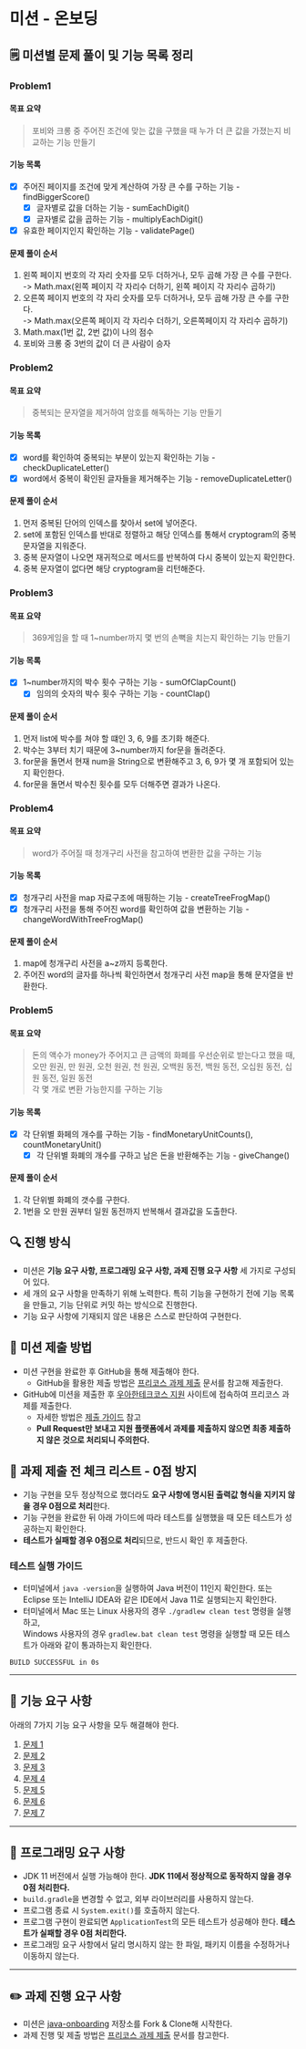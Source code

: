 # 미션 - 온보딩

## 🗒 미션별 문제 풀이 및 기능 목록 정리

### Problem1

#### 목표 요약

>  포비와 크롱 중 주어진 조건에 맞는 값을 구했을 때 누가 더 큰 값을 가졌는지 비교하는 기능 만들기

#### 기능 목록
- [x] 주어진 페이지를 조건에 맞게 계산하여 가장 큰 수를 구하는 기능 - findBiggerScore()
    - [x] 글자별로 값을 더하는 기능 - sumEachDigit()
    - [x] 글자별로 값을 곱하는 기능 - multiplyEachDigit()
- [x] 유효한 페이지인지 확인하는 기능 - validatePage()

#### 문제 풀이 순서
1. 왼쪽 페이지 번호의 각 자리 숫자를 모두 더하거나, 모두 곱해 가장 큰 수를 구한다.<br> -> Math.max(왼쪽 페이지 각 자리수 더하기, 왼쪽 페이지 각 자리수 곱하기)
2. 오른쪽 페이지 번호의 각 자리 숫자를 모두 더하거나, 모두 곱해 가장 큰 수를 구한다.
   <br> -> Math.max(오른쪽 페이지 각 자리수 더하기, 오른쪽페이지 각 자리수 곱하기)
3. Math.max(1번 값, 2번 값)이 나의 점수
4. 포비와 크롱 중 3번의 값이 더 큰 사람이 승자

### Problem2

#### 목표 요약

>  중복되는 문자열을 제거하여 암호를 해독하는 기능 만들기

#### 기능 목록
- [x] word를 확인하여 중복되는 부분이 있는지 확인하는 기능 - checkDuplicateLetter()
- [x] word에서 중복이 확인된 글자들을 제거해주는 기능 - removeDuplicateLetter()

#### 문제 풀이 순서
1. 먼저 중복된 단어의 인덱스를 찾아서 set에 넣어준다.
2. set에 포함된 인덱스를 반대로 정렬하고 해당 인덱스를 통해서 cryptogram의 중복 문자열을 지워준다.
3. 중복 문자열이 나오면 재귀적으로 메서드를 반복하여 다시 중복이 있는지 확인한다.
4. 중복 문자열이 없다면 해당 cryptogram을 리턴해준다.

### Problem3

#### 목표 요약

>  369게임을 할 때 1~number까지 몇 번의 손뼉을 치는지 확인하는 기능 만들기

#### 기능 목록
- [x] 1~number까지의 박수 횟수 구하는 기능 - sumOfClapCount()
    - [x] 임의의 숫자의 박수 횟수 구하는 기능 - countClap()

#### 문제 풀이 순서
1. 먼저 list에 박수를 쳐야 할 떄인 3, 6, 9를 초기화 해준다.
2. 박수는 3부터 치기 때문에 3~number까지 for문을 돌려준다.
3. for문을 돌면서 현재 num을 String으로 변환해주고 3, 6, 9가 몇 개 포함되어 있는지 확인한다.
4. for문을 돌면서 박수친 횟수를 모두 더해주면 결과가 나온다.

### Problem4

#### 목표 요약

>  word가 주어질 때 청개구리 사전을 참고하여 변환한 값을 구하는 기능

#### 기능 목록
- [x] 청개구리 사전을 map 자료구조에 매핑하는 기능 - createTreeFrogMap()
- [x] 청개구리 사전을 통해 주어진 word를 확인하여 값을 변환하는 기능 - changeWordWithTreeFrogMap()

#### 문제 풀이 순서
1. map에 청개구리 사전을 a~z까지 등록한다.
2. 주어진 word의 글자를 하나씩 확인하면서 청개구리 사전 map을 통해 문자열을 반환한다.

### Problem5

#### 목표 요약

> 돈의 액수가 money가 주어지고 큰 금액의 화폐를 우선순위로 받는다고 했을 때, <br>
> 오만 원권, 만 원권, 오천 원권, 천 원권, 오백원 동전, 백원 동전, 오십원 동전, 십원 동전, 일원 동전<br>
> 각 몇 개로 변환 가능한지를 구하는 기능

#### 기능 목록
- [x] 각 단위별 화페의 개수를 구하는 기능 - findMonetaryUnitCounts(), countMonetaryUnit()
  - [x] 각 단위별 화폐의 개수를 구하고 남은 돈을 반환해주는 기능 - giveChange()

#### 문제 풀이 순서
1. 각 단위별 화폐의 갯수를 구한다.
2. 1번을 오 만원 권부터 일원 동전까지 반복해서 결과값을 도출한다.

## 🔍 진행 방식

- 미션은 **기능 요구 사항, 프로그래밍 요구 사항, 과제 진행 요구 사항** 세 가지로 구성되어 있다.
- 세 개의 요구 사항을 만족하기 위해 노력한다. 특히 기능을 구현하기 전에 기능 목록을 만들고, 기능 단위로 커밋 하는 방식으로 진행한다.
- 기능 요구 사항에 기재되지 않은 내용은 스스로 판단하여 구현한다.

## 📮 미션 제출 방법

- 미션 구현을 완료한 후 GitHub을 통해 제출해야 한다.
    - GitHub을 활용한 제출 방법은 [프리코스 과제 제출](https://github.com/woowacourse/woowacourse-docs/tree/master/precourse) 문서를 참고해
      제출한다.
- GitHub에 미션을 제출한 후 [우아한테크코스 지원](https://apply.techcourse.co.kr) 사이트에 접속하여 프리코스 과제를 제출한다.
    - 자세한 방법은 [제출 가이드](https://github.com/woowacourse/woowacourse-docs/tree/master/precourse#제출-가이드) 참고
    - **Pull Request만 보내고 지원 플랫폼에서 과제를 제출하지 않으면 최종 제출하지 않은 것으로 처리되니 주의한다.**

## 🚨 과제 제출 전 체크 리스트 - 0점 방지

- 기능 구현을 모두 정상적으로 했더라도 **요구 사항에 명시된 출력값 형식을 지키지 않을 경우 0점으로 처리**한다.
- 기능 구현을 완료한 뒤 아래 가이드에 따라 테스트를 실행했을 때 모든 테스트가 성공하는지 확인한다.
- **테스트가 실패할 경우 0점으로 처리**되므로, 반드시 확인 후 제출한다.

### 테스트 실행 가이드

- 터미널에서 `java -version`을 실행하여 Java 버전이 11인지 확인한다. 또는 Eclipse 또는 IntelliJ IDEA와 같은 IDE에서 Java 11로 실행되는지 확인한다.
- 터미널에서 Mac 또는 Linux 사용자의 경우 `./gradlew clean test` 명령을 실행하고,   
  Windows 사용자의 경우  `gradlew.bat clean test` 명령을 실행할 때 모든 테스트가 아래와 같이 통과하는지 확인한다.

```
BUILD SUCCESSFUL in 0s
```

---

## 🚀 기능 요구 사항
아래의 7가지 기능 요구 사항을 모두 해결해야 한다.

1. [문제 1](./docs/PROBLEM1.md)
2. [문제 2](./docs/PROBLEM2.md)
3. [문제 3](./docs/PROBLEM3.md)
4. [문제 4](./docs/PROBLEM4.md)
5. [문제 5](./docs/PROBLEM5.md)
6. [문제 6](./docs/PROBLEM6.md)
7. [문제 7](./docs/PROBLEM7.md)

---

## 🎯 프로그래밍 요구 사항

- JDK 11 버전에서 실행 가능해야 한다. **JDK 11에서 정상적으로 동작하지 않을 경우 0점 처리한다.**
- `build.gradle`을 변경할 수 없고, 외부 라이브러리를 사용하지 않는다.
- 프로그램 종료 시 `System.exit()`를 호출하지 않는다.
- 프로그램 구현이 완료되면 `ApplicationTest`의 모든 테스트가 성공해야 한다. **테스트가 실패할 경우 0점 처리한다.**
- 프로그래밍 요구 사항에서 달리 명시하지 않는 한 파일, 패키지 이름을 수정하거나 이동하지 않는다.

---

## ✏️ 과제 진행 요구 사항

- 미션은 [java-onboarding](https://github.com/woowacourse-precourse/java-onboarding) 저장소를 Fork & Clone해 시작한다.
- 과제 진행 및 제출 방법은 [프리코스 과제 제출](https://github.com/woowacourse/woowacourse-docs/tree/master/precourse) 문서를 참고한다.

